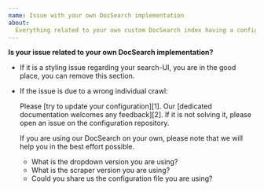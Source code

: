 ```yaml
---
name: Issue with your own DocSearch implementation
about:
  Everything related to your own custom DocSearch index having a configuration
---
```


**Is your issue related to your own DocSearch implementation?**

- If it is a styling issue regarding your search-UI, you are in the good place,
  you can remove this section.
- If the issue is due to a wrong individual crawl:

  Please [try to update your configuration][1]. Our [dedicated documentation
  welcomes any feedback][2]. If it is not solving it, please open an issue on
  the configuration repository.

  If you are using our DocSearch on your own, please note that we will help you
  in the best effort possible.

  - What is the dropdown version you are using?
  - What is the scraper version you are using?
  - Could you share us the configuration file you are using?
